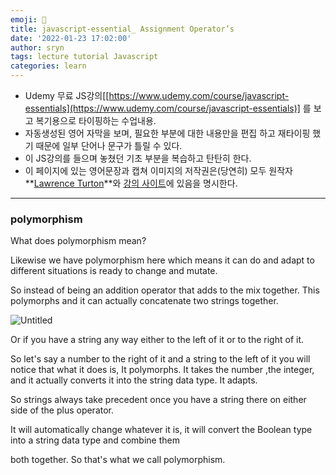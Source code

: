 ```yaml
---
emoji: 📑
title: javascript-essential_ Assignment Operator’s
date: '2022-01-23 17:02:00'
author: sryn
tags: lecture tutorial Javascript
categories: learn
---
```


- Udemy 무료 JS강의[[https://www.udemy.com/course/javascript-essentials](https://www.udemy.com/course/javascript-essentials)] 를 보고 복기용으로 타이핑하는 수업내용.
- 자동생성된 영어 자막을 보며, 필요한 부분에 대한 내용만을 편집 하고 재타이핑 했기 때문에 일부 단어나 문구가 틀릴 수 있다.
- 이 JS강의를 들으며 놓쳤던 기초 부분을 복습하고 탄탄히 한다.
- 이 페이지에 있는 영어문장과 캡쳐 이미지의 저작권은(당연히) 모두 원작자 **[Lawrence Turton](https://www.udemy.com/user/lawrenceturton/)**와 [강의 사이트](https://www.udemy.com/course/javascript-essentials)에 있음을 명시한다.

---

### polymorphism

What does polymorphism mean?

Likewise we have polymorphism here which means it can do and adapt to different situations is ready to change and mutate.

So instead of being an addition operator that adds to the mix together. This polymorphs and it can actually concatenate two strings together.

![Untitled](https://s3-us-west-2.amazonaws.com/secure.notion-static.com/692a57a3-2c65-4ac5-9d0e-bd14aae6aadd/Untitled.png)

Or if you have a string any way either to the left of it or to the right of it.

So let's say a number to the right of it and a string to the left of it you will notice that what it does is, It polymorphs. It takes the number ,the integer, and it actually converts it into the string data type. It adapts.

So strings always take precedent once you have a string there on either side of the plus operator.

It will automatically change whatever it is, it will convert the Boolean type into a string data type and combine them

both together. So that's what we call polymorphism.

```toc

```
